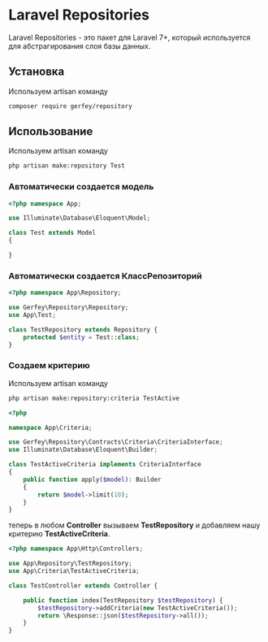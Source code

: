 # Laravel Repositories

Laravel Repositories - это пакет для Laravel 7+, который используется для абстрагирования слоя базы данных.

## Установка
Используем artisan команду

 ```bash
 composer require gerfey/repository
 ```

## Использование
Используем artisan команду
 ```bash
 php artisan make:repository Test
 ```

### Автоматически создается модель

```php
<?php namespace App;

use Illuminate\Database\Eloquent\Model;

class Test extends Model
{

}
```

### Автоматически создается КлассРепозиторий

```php
<?php namespace App\Repository;

use Gerfey\Repository\Repository;
use App\Test;

class TestRepository extends Repository {
    protected $entity = Test::class;
}
```

### Создаем критерию
Используем artisan команду
 ```bash
 php artisan make:repository:criteria TestActive
 ```

```php
<?php

namespace App\Criteria;

use Gerfey\Repository\Contracts\Criteria\CriteriaInterface;
use Illuminate\Database\Eloquent\Builder;

class TestActiveCriteria implements CriteriaInterface
{
    public function apply($model): Builder
    {
        return $model->limit(10);
    }
}
```

теперь в любом **Controller** вызываем **TestRepository** и добавляем нашу критерию **TestActiveCriteria**.

```php
<?php namespace App\Http\Controllers;

use App\Repository\TestRepository;
use App\Criteria\TestActiveCriteria;

class TestController extends Controller {

    public function index(TestRepository $testRepository) {    
        $testRepository->addCriteria(new TestActiveCriteria());        
        return \Response::json($testRepository->all());
    }
}
```
